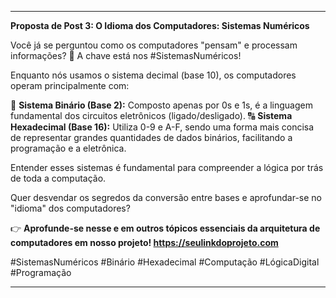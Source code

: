 ---

**Proposta de Post 3: O Idioma dos Computadores: Sistemas Numéricos**

Você já se perguntou como os computadores "pensam" e processam informações? 🤔 A chave está nos #SistemasNuméricos!

Enquanto nós usamos o sistema decimal (base 10), os computadores operam principalmente com:

🔢 **Sistema Binário (Base 2):** Composto apenas por 0s e 1s, é a linguagem fundamental dos circuitos eletrônicos (ligado/desligado).
🔠 **Sistema Hexadecimal (Base 16):** Utiliza 0-9 e A-F, sendo uma forma mais concisa de representar grandes quantidades de dados binários, facilitando a programação e a eletrônica.

Entender esses sistemas é fundamental para compreender a lógica por trás de toda a computação.

Quer desvendar os segredos da conversão entre bases e aprofundar-se no "idioma" dos computadores?

👉 **Aprofunde-se nesse e em outros tópicos essenciais da arquitetura de computadores em nosso projeto! https://seulinkdoprojeto.com**

#SistemasNuméricos #Binário #Hexadecimal #Computação #LógicaDigital #Programação

---
